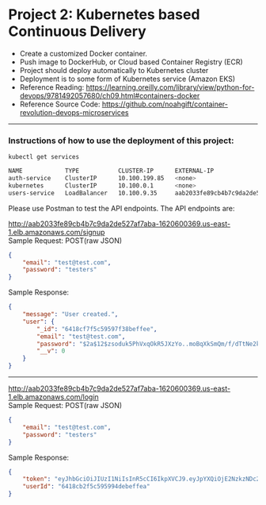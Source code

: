 # Project 2: Kubernetes based Continuous Delivery 
- Create a customized Docker container.
- Push image to DockerHub, or Cloud based Container Registry (ECR)
- Project should deploy automatically to Kubernetes cluster
- Deployment is to some form of Kubernetes service (Amazon EKS)
- Reference Reading: https://learning.oreilly.com/library/view/python-for-devops/9781492057680/ch09.html#containers-docker
- Reference Source Code: https://github.com/noahgift/container-revolution-devops-microservices


--- 
### Instructions of how to use the deployment of this project:

`kubectl get services`
```bash
NAME            TYPE           CLUSTER-IP      EXTERNAL-IP                                                               PORT(S)          
auth-service    ClusterIP      10.100.199.85   <none>                                                                    3000/TCP      
kubernetes      ClusterIP      10.100.0.1      <none>                                                                    443/TCP        
users-service   LoadBalancer   10.100.9.35     aab2033fe89cb4b7c9da2de527af7aba-1620600369.us-east-1.elb.amazonaws.com   80:30404/TCP   
```

Please use Postman to test the API endpoints. The API endpoints are:  

http://aab2033fe89cb4b7c9da2de527af7aba-1620600369.us-east-1.elb.amazonaws.com/signup   
Sample Request: POST(raw JSON)
```JSON
{
    "email": "test@test.com",
    "password": "testers"
}
```
Sample Response: 
```JSON
{
    "message": "User created.",
    "user": {
        "_id": "6418cf7f5c59597f38beffee",
        "email": "test@test.com",
        "password": "$2a$12$zsoduk5PhVxqOkR5JXzYo..moBqXkSmQm/f/dTtNe2kadreA7tVZO",
        "__v": 0
    }
}
```

---
http://aab2033fe89cb4b7c9da2de527af7aba-1620600369.us-east-1.elb.amazonaws.com/login    
Sample Request: POST(raw JSON)
```JSON
{
    "email": "test@test.com",
    "password": "testers"
}
```
Sample Response:
```JSON
{
    "token": "eyJhbGciOiJIUzI1NiIsInR5cCI6IkpXVCJ9.eyJpYXQiOjE2NzkzNDc2ODUsImV4cCI6MTY3OTM1MTI4NX0.4IA9_wS1g63fWuCUI2zicigFHrXyv9Rg1oWAQ1-73bE",
    "userId": "6418cb2f5c595994debeffea"
}
```
